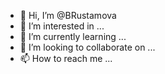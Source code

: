 - 👋 Hi, I’m @BRustamova
- 👀 I’m interested in ...
- 🌱 I’m currently learning ...
- 💞️ I’m looking to collaborate on ...
- 📫 How to reach me ...

<!---
BRustamova/BRustamova is a ✨ special ✨ repository because its `README.md` (this file) appears on your GitHub profile.
You can click the Preview link to take a look at your changes.
--->
